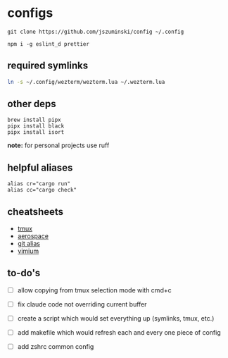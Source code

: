 # configs

```
git clone https://github.com/jszuminski/config ~/.config

npm i -g eslint_d prettier
```

## required symlinks

```bash
ln -s ~/.config/wezterm/wezterm.lua ~/.wezterm.lua
```

## other deps

```
brew install pipx
pipx install black
pipx install isort
```

**note:** for personal projects use ruff

## helpful aliases

```
alias cr="cargo run"
alias cc="cargo check"
```

## cheatsheets
- [tmux](https://tmuxcheatsheet.com/)
- [aerospace](https://cheatography.com/stevend/cheat-sheets/aerospace-window-manager/?last=1734647419)
- [git alias](https://www.hansschnedlitz.com/git-aliases/?ref=xaviergeerinck.com)
- [vimium](https://cheatography.com/l1qu1d/cheat-sheets/vimium/)

## to-do's

- [ ] allow copying from tmux selection mode with cmd+c
- [ ] fix claude code not overriding current buffer
- [ ] create a script which would set everything up (symlinks, tmux, etc.)
- [ ] add makefile which would refresh each and every one piece of config
- [ ] add zshrc common config

